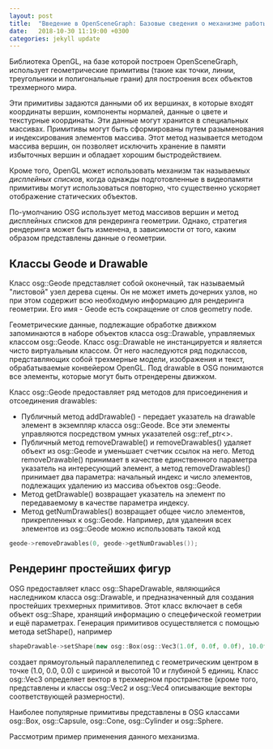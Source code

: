 ```yaml
---
layout: post
title:  "Введение в OpenSceneGraph: Базовые сведения о механизме работы с геометрией"
date:   2018-10-30 11:19:00 +0300
categories: jekyll update
---
```


Библиотека OpenGL, на базе которой построен OpenSceneGraph, использует геометрические примитивы (такие как точки, линии, треугольники и полигональные грани) для построения всех объектов трехмерного мира. 

Эти примитивы задаются данными об их вершинах, в которые входят координаты вершин, компоненты нормалей, данные о цвете и текстурные координаты. Эти данные могут хранится в специальных массивах. Примитивы могут быть сформированы путем разыменования и индексирования элементов массива. Этот метод называется методом массива вершин, он позволяет исключить хранение в памяти избыточных вершин и обладает хорошим быстродействием.

Кроме того, OpenGL может использовать механизм так называемых *дисплейных списков*, когда однажды подготовленные в видеопамяти примитивы могут использоваться повторно, что существенно ускоряет отображение статических объектов.

По-умолчанию OSG использует метод массивов вершин и метод дисплейных списков для рендеринга геометрии. Однако, стратегия рендеринга может быть изменена, в зависимости от того, каким образом представлены данные о геометрии.

## Классы Geode и Drawable

Класс osg::Geode представляет собой оконечный, так называемый "листовой" узел дерева сцены. Он не может иметь дочерних узлов, но при этом содержит всю необходмую информацию для рендеринга геометрии. Его имя - Geode есть сокращение от слов geometry node.

Геометрические данные, подлежащие обработке движком запоминаются в наборе объектов класса osg::Drawable, управляемых классом osg::Geode. Класс osg::Drawable не инстанцируется и является чисто виртуальным классом. От него наследуются ряд подклассов, представляющих собой трехмерные модели, изображения и текст, обрабатываемые конвейером OpenGL. Под drawable в OSG понимаются все элементы, которые могут быть отрендерены движком.

Класс osg::Geode предоставляет ряд методов для присоединения и отсоединения drawables:

* Публичный метод addDrawable() - передает указатель на drawable элемент в экземпляр класса osg::Geode. Все эти элементы управляются посредством умных указателей osg::ref_ptr<>.
* Публичный метод removeDrawable() и removeDrawables() удаляет объект из osg::Geode и уменьшает счетчик ссылок на него. Метод removeDrawable() принимает в качестве единственного параметра указатель на интересующий элемент, а метод removeDrawables() принимает два параметра: начальный индекс и число элементов, подлежащих удалению из массива объектов osg::Geode.
* Метод getDrawable() возвращает указатель на элемент по передаваемому в качестве параметра индексу.
* Метод getNumDrawables() возвращает общее число элементов, прикрепленных к osg::Geode. Например, для удаления всех элементов из osg::Geode можно использовать такой код

```cpp
geode->removeDrawables(0, geode->getNumDrawables());
```

## Рендеринг простейших фигур

OSG предоставляет класс osg::ShapeDrawable, являющийся наследником класса osg::Drawable, и предназначенный для создания простейших трехмерных примитивов. Этот класс включает в себя объект osg::Shape, хранящий информацию о спецефической геометрии и ещё параметрах. Генерация примитивов осуществляется с помощью метода setShape(), например

```cpp
shapeDrawable->setShape(new osg::Box(osg::Vec3(1.0f, 0.0f, 0.0f), 10.0f, 10.0f, 5.0f));
```
создает прямоугольный параллелепипед с геометрическим центром в точке (1.0, 0.0, 0.0) c шириной и высотой 10 и глубиной 5 единиц. Класс osg::Vec3 определяет вектор в трехмерном пространстве (кроме того, представлены и классы osg::Vec2 и osg::Vec4 описывающие векторы соответствующей размерности).

Наиболее популярные примитивы представлены в OSG классами osg::Box, osg::Capsule, osg::Cone, osg::Cylinder и osg::Sphere.

Рассмотрим пример применения данного механизма.